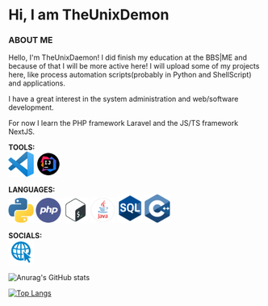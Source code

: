 # Hi, I am TheUnixDemon

### ABOUT ME

<p>
Hello, I'm TheUnixDaemon! I did finish my education at the BBS|ME and because of that I will be more active here!
I will upload some of my projects here, like process automation scripts(probably in Python and ShellScript) and applications.
<p>
I have a great interest in the system administration and web/software development.
</p>
</p>
<p> 
For now I learn the PHP framework Laravel and the JS/TS framework NextJS.<br>
</p>

**TOOLS:** <br>
<img src="img/vs_code.png" alt="VS Code" width="50"/>
<img src="img/intelliJ.png" alt="IntelliJ" width="50"/>

**LANGUAGES:** <br>
<img src="img/python-logo.png" alt="Python" width="50"/>
<img src="img/php.png" alt="PHP" width="50"/>
<img src="img/shell.png" alt="Bash Shell" width="50"/>
<img src="img/java.png" alt=Java width="50"/>
<img src="img/sql.png" alt="MySQL/SQL" width="50"/>
<img src="img/c-logo.png" alt="C++" width="50"/>

**SOCIALS:** <br>
<a href="mailto:luca.henschel@bbs-me.org" rel="test"><img src="img/web.png" width="50" /></a>

![Anurag's GitHub stats](https://github-readme-stats.vercel.app/api?username=TheUnixDemon&show_icons=true&theme=dark)

[![Top Langs](https://github-readme-stats.vercel.app/api/top-langs/?username=TheUnixDemon&layout=compact&theme=dark)](https://github.com/anuraghazra/github-readme-stats)

<!-- https://brandslogos.com/ -->

